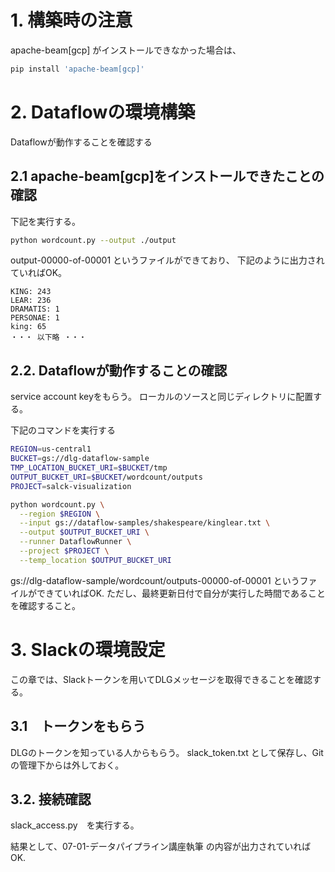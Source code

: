# 1. 構築時の注意
apache-beam[gcp] がインストールできなかった場合は、
```bash
pip install 'apache-beam[gcp]'
```

# 2. Dataflowの環境構築
Dataflowが動作することを確認する

## 2.1 apache-beam[gcp]をインストールできたことの確認

下記を実行する。
```bash
python wordcount.py --output ./output
```
output-00000-of-00001 というファイルができており、
下記のように出力されていればOK。
```
KING: 243
LEAR: 236
DRAMATIS: 1
PERSONAE: 1
king: 65
・・・ 以下略 ・・・
```

## 2.2. Dataflowが動作することの確認
service account keyをもらう。
ローカルのソースと同じディレクトリに配置する。

下記のコマンドを実行する
```bash
REGION=us-central1
BUCKET=gs://dlg-dataflow-sample
TMP_LOCATION_BUCKET_URI=$BUCKET/tmp
OUTPUT_BUCKET_URI=$BUCKET/wordcount/outputs 
PROJECT=salck-visualization

python wordcount.py \
  --region $REGION \
  --input gs://dataflow-samples/shakespeare/kinglear.txt \
  --output $OUTPUT_BUCKET_URI \
  --runner DataflowRunner \
  --project $PROJECT \
  --temp_location $OUTPUT_BUCKET_URI 
```
gs://dlg-dataflow-sample/wordcount/outputs-00000-of-00001 
というファイルができていればOK.
ただし、最終更新日付で自分が実行した時間であることを確認すること。

# 3. Slackの環境設定
この章では、Slackトークンを用いてDLGメッセージを取得できることを確認する。
## 3.1　トークンをもらう
DLGのトークンを知っている人からもらう。
slack_token.txt として保存し、Gitの管理下からは外しておく。

## 3.2. 接続確認
slack_access.py　を実行する。

結果として、07-01-データパイプライン講座執筆 の内容が出力されていればOK.


